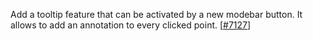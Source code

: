 Add a tooltip feature that can be activated by a new modebar button. It allows to add an annotation to every clicked point. [[#7127](https://github.com/plotly/plotly.js/pull/7127)]
